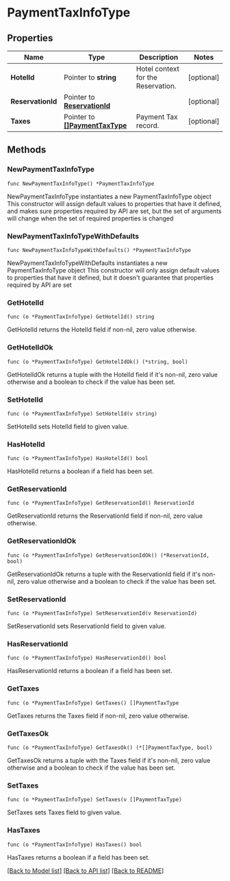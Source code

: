 # PaymentTaxInfoType

## Properties

Name | Type | Description | Notes
------------ | ------------- | ------------- | -------------
**HotelId** | Pointer to **string** | Hotel context for the Reservation. | [optional] 
**ReservationId** | Pointer to [**ReservationId**](ReservationId.md) |  | [optional] 
**Taxes** | Pointer to [**[]PaymentTaxType**](PaymentTaxType.md) | Payment Tax record. | [optional] 

## Methods

### NewPaymentTaxInfoType

`func NewPaymentTaxInfoType() *PaymentTaxInfoType`

NewPaymentTaxInfoType instantiates a new PaymentTaxInfoType object
This constructor will assign default values to properties that have it defined,
and makes sure properties required by API are set, but the set of arguments
will change when the set of required properties is changed

### NewPaymentTaxInfoTypeWithDefaults

`func NewPaymentTaxInfoTypeWithDefaults() *PaymentTaxInfoType`

NewPaymentTaxInfoTypeWithDefaults instantiates a new PaymentTaxInfoType object
This constructor will only assign default values to properties that have it defined,
but it doesn't guarantee that properties required by API are set

### GetHotelId

`func (o *PaymentTaxInfoType) GetHotelId() string`

GetHotelId returns the HotelId field if non-nil, zero value otherwise.

### GetHotelIdOk

`func (o *PaymentTaxInfoType) GetHotelIdOk() (*string, bool)`

GetHotelIdOk returns a tuple with the HotelId field if it's non-nil, zero value otherwise
and a boolean to check if the value has been set.

### SetHotelId

`func (o *PaymentTaxInfoType) SetHotelId(v string)`

SetHotelId sets HotelId field to given value.

### HasHotelId

`func (o *PaymentTaxInfoType) HasHotelId() bool`

HasHotelId returns a boolean if a field has been set.

### GetReservationId

`func (o *PaymentTaxInfoType) GetReservationId() ReservationId`

GetReservationId returns the ReservationId field if non-nil, zero value otherwise.

### GetReservationIdOk

`func (o *PaymentTaxInfoType) GetReservationIdOk() (*ReservationId, bool)`

GetReservationIdOk returns a tuple with the ReservationId field if it's non-nil, zero value otherwise
and a boolean to check if the value has been set.

### SetReservationId

`func (o *PaymentTaxInfoType) SetReservationId(v ReservationId)`

SetReservationId sets ReservationId field to given value.

### HasReservationId

`func (o *PaymentTaxInfoType) HasReservationId() bool`

HasReservationId returns a boolean if a field has been set.

### GetTaxes

`func (o *PaymentTaxInfoType) GetTaxes() []PaymentTaxType`

GetTaxes returns the Taxes field if non-nil, zero value otherwise.

### GetTaxesOk

`func (o *PaymentTaxInfoType) GetTaxesOk() (*[]PaymentTaxType, bool)`

GetTaxesOk returns a tuple with the Taxes field if it's non-nil, zero value otherwise
and a boolean to check if the value has been set.

### SetTaxes

`func (o *PaymentTaxInfoType) SetTaxes(v []PaymentTaxType)`

SetTaxes sets Taxes field to given value.

### HasTaxes

`func (o *PaymentTaxInfoType) HasTaxes() bool`

HasTaxes returns a boolean if a field has been set.


[[Back to Model list]](../README.md#documentation-for-models) [[Back to API list]](../README.md#documentation-for-api-endpoints) [[Back to README]](../README.md)


